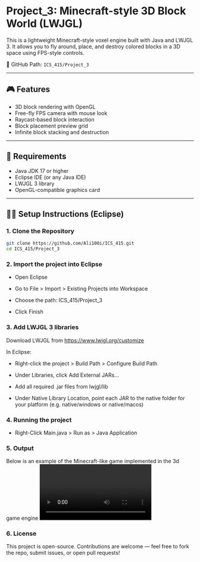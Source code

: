# Project_3: Minecraft-style 3D Block World (LWJGL)

This is a lightweight Minecraft-style voxel engine built with Java and LWJGL 3. It allows you to fly around, place, and destroy colored blocks in a 3D space using FPS-style controls.

📁 GitHub Path: `ICS_415/Project_3`

---

## 🎮 Features

- 3D block rendering with OpenGL
- Free-fly FPS camera with mouse look
- Raycast-based block interaction
- Block placement preview grid
- Infinite block stacking and destruction

---

## 🧰 Requirements

- Java JDK 17 or higher
- Eclipse IDE (or any Java IDE)
- LWJGL 3 library
- OpenGL-compatible graphics card

---

## 🧑‍💻 Setup Instructions (Eclipse)

### 1. Clone the Repository

```bash
git clone https://github.com/Ali100i/ICS_415.git
cd ICS_415/Project_3
```

### 2. Import the project into Eclipse

- Open Eclipse

- Go to File > Import > Existing Projects into Workspace

- Choose the path: ICS_415/Project_3

- Click Finish

### 3. Add LWJGL 3 libraries

Download LWJGL from https://www.lwjgl.org/customize

In Eclipse:

  - Right-click the project > Build Path > Configure Build Path

  - Under Libraries, click Add External JARs...

  - Add all required .jar files from lwjgl/lib

  - Under Native Library Location, point each JAR to the native folder for your platform (e.g. native/windows or native/macos)

### 4. Running the project

  - Right-Click Main.java > Run as > Java Application

### 5. Output

Below is an example of the Minecraft-like game implemented in the 3d game engine
![Example Output](Project_3_Ali_Almarzouq.mp4)

### 6. License

This project is open-source. Contributions are welcome — feel free to fork the repo, submit issues, or open pull requests!
